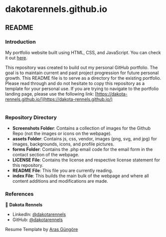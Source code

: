 # dakotarennels.github.io
## README

### Introduction
My portfolio website built using HTML, CSS, and JavaScript. You can check it out [here](https://dakotarennels.github.io).

This repository was created to build out my personal GitHub portfolio. The goal is to maintain current and past project progression for future personal growth. This README file is to serve as a directory for the existing portfolio. Please read through and do not hesitate to copy this repository as a template for your personal use. If you are trying to navigate to the portfolio landing page, please use the following link: [https://dakota-rennels.github.io/](https://dakota-rennels.github.io/) <br><br>

### Repository Directory

- **Screenshots Folder**: Contains a collection of images for the Github Repo (not the images or icons on the webpage).
- **assets Folder**: Contains js, css, vendor, images (png, svg, and jpg) for images, backgrounds, icons, and profile pictures.
- **forms Folder**: Contains the .php email code for the email form in the contact section of the webpage.
- **LICENSE File**: Contains the license and respective license statement for this repository.
- **README File**: This file you are currently reading.
- **index File**: This builds the main bulk of the webpage and where all content additions and modifications are made.

### References

👤 **Dakota Rennels**

* LinkedIn: [@dakotarennels](www.linkedin.com/in/dakota-rennels)
* GitHub: [@dakotarennels](https://github.com/dakota-rennels)








Resume Template by [Aras Güngöre](https://github.com/arasgungore)
